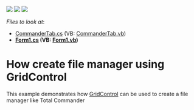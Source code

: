 <!-- default badges list -->
![](https://img.shields.io/endpoint?url=https://codecentral.devexpress.com/api/v1/VersionRange/128624952/14.1.3%2B)
[![](https://img.shields.io/badge/Open_in_DevExpress_Support_Center-FF7200?style=flat-square&logo=DevExpress&logoColor=white)](https://supportcenter.devexpress.com/ticket/details/E3053)
[![](https://img.shields.io/badge/📖_How_to_use_DevExpress_Examples-e9f6fc?style=flat-square)](https://docs.devexpress.com/GeneralInformation/403183)
<!-- default badges end -->
<!-- default file list -->
*Files to look at*:

* [CommanderTab.cs](./CS/GridCommander/CommanderTab.cs) (VB: [CommanderTab.vb](./VB/GridCommander/CommanderTab.vb))
* **[Form1.cs](./CS/GridCommander/Form1.cs) (VB: [Form1.vb](./VB/GridCommander/Form1.vb))**
<!-- default file list end -->
# How create file manager using GridControl


<p>This example demonstrates how <a href="https://docs.devexpress.com/WindowsForms/DevExpress.XtraGrid.GridControl">GridControl</a> can be used to create a file manager like Total Commander<br />
</p>

<br/>


